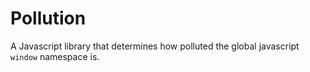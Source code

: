 # Pollution
A Javascript library that determines how polluted the global javascript `window` namespace is.
